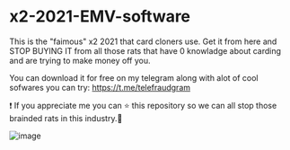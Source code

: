 # x2-2021-EMV-software

This is the "faimous" x2 2021 that card cloners use. Get it from here and STOP BUYING IT from all those rats that have 0 knowladge about carding and are trying to make money off you.

You can download it for free on my telegram along with alot of cool sofwares you can try: https://t.me/telefraudgram

❗ If you appreciate me you can ⭐ this repository so we can all stop those brainded rats in this industry.💓

![image](https://github.com/user-attachments/assets/6e9d7e43-17fe-4aed-bcae-80009b3d9c2d)

